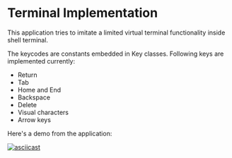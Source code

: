 # Terminal Implementation
This application tries to imitate a limited virtual terminal functionality inside shell terminal.

The keycodes are constants embedded in Key classes. Following keys are implemented currently:

- Return
- Tab
- Home and End
- Backspace
- Delete
- Visual characters
- Arrow keys

Here's a demo from the application:

[![asciicast](https://asciinema.org/a/mAnIU3U4e22e9qAfMp87hgHnm.png)](https://asciinema.org/a/mAnIU3U4e22e9qAfMp87hgHnm)